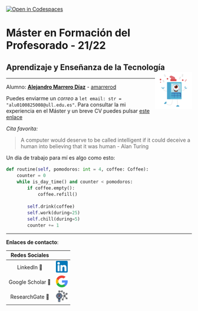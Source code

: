 [![Open in Codespaces](https://classroom.github.com/assets/launch-codespace-7f7980b617ed060a017424585567c406b6ee15c891e84e1186181d67ecf80aa0.svg)](https://classroom.github.com/open-in-codespaces?assignment_repo_id=12400321)
# Máster en Formación del Profesorado - 21/22
## Aprendizaje y Enseñanza de la Tecnología <img src="logos/logo.png" style="float: right;" alt="ULL" width="100"/>
---




Alumno: **[Alejandro Marrero Díaz](https://campusdoctoradoyposgrado2122.ull.es/user/profile.php?id=1156)** - [amarrerod](https://github.com/amarrerod)

Puedes enviarme un *correo* a `let email: str = "alu0100825008@ull.edu.es"`. Para consultar la mi experiencia en el Máster y un breve CV puedes pulsar [este enlace](master.md)

*Cita favorita:*
>A computer would deserve to be called intelligent if it could deceive a human into believing that it was human - Alan Turing


Un día de trabajo para mí es algo como esto:

```python
def routine(self, pomodoros: int = 4, coffee: Coffee):
    counter = 0
    while is_day_time() and counter < pomodoros:
        if coffee.empty():
            coffee.refill()
        
        self.drink(coffee)
        self.work(during=25)
        self.chill(during=5)
        counter += 1

```



---
**Enlaces de contacto**:

|      Redes Sociales       |                                                                                                                   |
| :-----------------------: | :---------------------------------------------------------------------------------------------------------------: |
|   LinkedIn :briefcase:    |               [<img src="logos/linkedin.png" width="32">](https://www.linkedin.com/in/alemarrero/)                |
|  Google Scholar :school:  | [<img src="logos/google.png" width="32">](https://scholar.google.es/citations?hl=es&authuser=2&user=-E9F8KEAAAAJ) |
| ResearchGate :microscope: |     [<img src="logos/researchgate.png" width="32">](https://www.researchgate.net/profile/Alejandro-Marrero-2)     |

